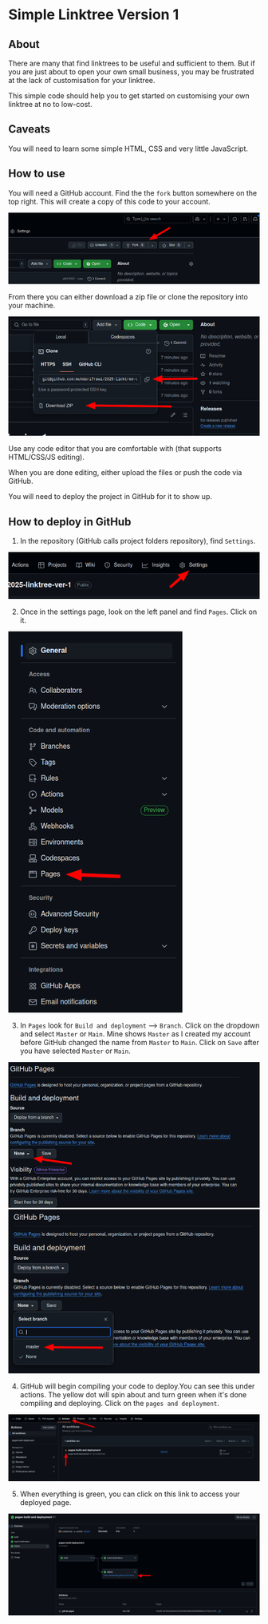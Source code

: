 # Simple Linktree Version 1
## About
There are many that find linktrees to be useful and sufficient to them. But if 
you are just about to open your own small business, you may be frustrated at 
the lack of customisation for your linktree. 

This simple code should help you to get started on customising your own linktree at no to low-cost.

## Caveats
You will need to learn some simple HTML, CSS and very little JavaScript. 

## How to use
You will need a GitHub account. Find the the `fork` button somewhere on the top right. This will create a copy of this code to your account. 

![pic-1](./readme-images/linktree-pic-1.png)

From there you can either download a zip file or clone the repository into your machine.

![pic-1a](./readme-images/linktree-pic-1a.png)

Use any code editor that you are comfortable with (that supports HTML/CSS/JS editing).

When you are done editing, either upload the files or push the code via GitHub. 

You will need to deploy the project in GitHub for it to show up.

## How to deploy in GitHub
1. In the repository (GitHub calls project folders repository), find `Settings`. 

![pic-2](./readme-images/linktree-pic-2.png)

2. Once in the settings page, look on the left panel and find `Pages`. Click on it.

![pic-3](./readme-images/linktree-pic-3.png)

3. In `Pages` look for `Build and deployment` --> `Branch`. Click on the dropdown and select `Master` or `Main`. Mine shows `Master` as I created my account before GitHub changed the name from `Master` to `Main`. Click on `Save` after you have selected `Master` or `Main`.

![pic-4](./readme-images/linktree-pic-4.png)
![pic-5](./readme-images/linktree-pic-5.png)


4. GitHub will begin compiling your code to deploy.You can see this under actions. The yellow dot will spin about and turn green when it's done compiling and deploying. Click on the `pages and deployment`.

![pic-6](./readme-images/linktree-pic-6.png)

5. When everything is green, you can click on this link to access your deployed page.

![pic-7](./readme-images/linktree-pic-7.png)